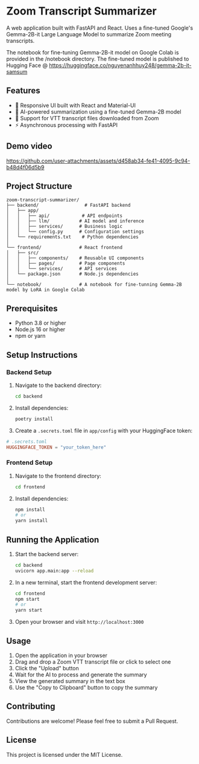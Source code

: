 # Zoom Transcript Summarizer

A web application built with FastAPI and React. Uses a fine-tuned Google's Gemma-2B-it Large Language Model to summarize Zoom meeting transcripts.

The notebook for fine-tuning Gemma-2B-it model on Google Colab is provided in the /notebook directory. The fine-tuned model is published to Hugging Face @ https://huggingface.co/nguyenanhhuy248/gemma-2b-it-samsum

## Features

- 🚀 Responsive UI built with React and Material-UI
- 🤖 AI-powered summarization using a fine-tuned Gemma-2B model
- 📝 Support for VTT transcript files downloaded from Zoom
- ⚡ Asynchronous processing with FastAPI

## Demo video


https://github.com/user-attachments/assets/d458ab34-fe41-4095-9c94-b48d4f06d5b9



## Project Structure

```
zoom-transcript-summarizer/
├── backend/                 # FastAPI backend
│   ├── app/
│   │   ├── api/            # API endpoints
│   │   ├── llm/           # AI model and inference
│   │   ├── services/      # Business logic
│   │   └── config.py      # Configuration settings
│   └── requirements.txt    # Python dependencies
│
└── frontend/              # React frontend
│   ├── src/
│   │   ├── components/    # Reusable UI components
│   │   ├── pages/         # Page components
│   │   └── services/      # API services
│   └── package.json       # Node.js dependencies
│
└── notebook/              # A notebook for fine-tunning Gemma-2B model by LoRA in Google Colab
```

## Prerequisites

- Python 3.8 or higher
- Node.js 16 or higher
- npm or yarn

## Setup Instructions

### Backend Setup

1. Navigate to the backend directory:

   ```bash
   cd backend
   ```

2. Install dependencies:

   ```bash
   poetry install
   ```

3. Create a `.secrets.toml` file in `app/config` with your HuggingFace token:

```toml
# .secrets.toml
HUGGINGFACE_TOKEN = "your_token_here"
```

### Frontend Setup

1. Navigate to the frontend directory:

   ```bash
   cd frontend
   ```

2. Install dependencies:
   ```bash
   npm install
   # or
   yarn install
   ```

## Running the Application

1. Start the backend server:

   ```bash
   cd backend
   uvicorn app.main:app --reload
   ```

2. In a new terminal, start the frontend development server:

   ```bash
   cd frontend
   npm start
   # or
   yarn start
   ```

3. Open your browser and visit `http://localhost:3000`

## Usage

1. Open the application in your browser
2. Drag and drop a Zoom VTT transcript file or click to select one
3. Click the "Upload" button
4. Wait for the AI to process and generate the summary
5. View the generated summary in the text box
6. Use the "Copy to Clipboard" button to copy the summary

## Contributing

Contributions are welcome! Please feel free to submit a Pull Request.

## License

This project is licensed under the MIT License.
